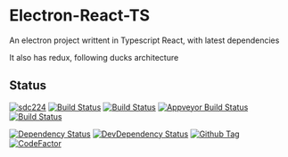 # Electron-React-TS

An electron project writtent in Typescript React, with latest dependencies

It also has redux, following ducks architecture

## Status

[![sdc224][circleci-image]][circleci-url]
[![Build Status][azure-pipelines-image]][azure-pipelines-url]
[![Build Status][github-actions-status]][github-actions-url]
[![Appveyor Build Status][appveyor-image]][appveyor-url]
[![Build Status][travis-image]][travis-url]

[![Dependency Status][david-image]][david-url]
[![DevDependency Status][david-dev-image]][david-dev-url]
[![Github Tag][github-tag-image]][github-tag-url]
[![CodeFactor][codefactor-image]][codefactor-url]

[circleci-image]: https://circleci.com/gh/sdc224/electron-react-ts.svg?style=shield
[circleci-url]: https://circleci.com/gh/sdc224/electron-react-ts
[azure-pipelines-image]: https://sdcworld.visualstudio.com/electron-react-ts/_apis/build/status/sdc224.electron-react-ts?branchName=master
[azure-pipelines-url]: https://sdcworld.visualstudio.com/electron-react-ts/_build/latest?definitionId=2&branchName=master
[github-actions-status]: https://github.com/sdc224/electron-react-ts/workflows/GitHub%20Actions/badge.svg
[github-actions-url]: https://github.com/sdc224/electron-react-ts/actions
[appveyor-image]: https://ci.appveyor.com/api/projects/status/github/sdc224/electron-react-ts?branch=master&svg=true
[appveyor-url]: https://ci.appveyor.com/project/sdc224/electron-react-ts/branch/master
[travis-image]: https://travis-ci.com/sdc224/electron-react-ts.svg?branch=master
[travis-url]: https://travis-ci.com/sdc224/electron-react-ts
[david-image]: https://img.shields.io/david/sdc224/electron-react-ts.svg
[david-url]: https://david-dm.org/sdc224/electron-react-ts
[david-dev-image]: https://img.shields.io/david/dev/sdc224/electron-react-ts.svg?label=devDependencies
[david-dev-url]: https://david-dm.org/sdc224/electron-react-ts?type=dev
[github-tag-image]: https://img.shields.io/github/tag/sdc224/electron-react-ts.svg?label=version
[github-tag-url]: https://github.com/sdc224/electron-react-ts/releases/latest
[codefactor-image]: https://www.codefactor.io/repository/github/sdc224/electron-react-ts/badge
[codefactor-url]: https://www.codefactor.io/repository/github/sdc224/electron-react-ts
